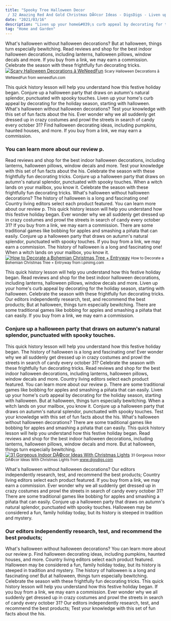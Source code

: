 ```yaml
---
title: "Spooky Tree Halloween Decor / 32 Amazing Red And Gold Christmas DÃ©cor Ideas - DigsDigs - Liven up your home&#039;s curb appeal by decorating for the holiday season, starting with halloween."
date: "2021/03/16"
description: "Liven up your home&#039;s curb appeal by decorating for the holiday season, starting with halloween."
tag: "Home and Garden"
---
```


What's halloween without halloween decorations? But at halloween, things turn especially bewitching. Read reviews and shop for the best indoor halloween decorations, including lanterns, halloween pillows, window decals and more. If you buy from a link, we may earn a commission. Celebrate the season with these frightfully fun decorating tricks.
[![Scary Halloween Decorations â WeNeedFun](https://i1.wp.com/weneedfun.com/wp-content/uploads/2016/08/Scary-Halloween-Decorations-23.jpg "Scary Halloween Decorations â WeNeedFun")](https://i1.wp.com/weneedfun.com/wp-content/uploads/2016/08/Scary-Halloween-Decorations-23.jpg)
<small>Scary Halloween Decorations â WeNeedFun from weneedfun.com</small>

This quick history lesson will help you understand how this festive holiday began. Conjure up a halloween party that draws on autumn's natural splendor, punctuated with spooky touches. Liven up your home's curb appeal by decorating for the holiday season, starting with halloween. What's halloween without halloween decorations? Test your knowledge with this set of fun facts about the his. Ever wonder why we all suddenly get dressed up in crazy costumes and prowl the streets in search of candy every october 31? Find halloween decorating ideas, including pumpkins, haunted houses, and more. If you buy from a link, we may earn a commission.

### You can learn more about our review p.
Read reviews and shop for the best indoor halloween decorations, including lanterns, halloween pillows, window decals and more. Test your knowledge with this set of fun facts about the his. Celebrate the season with these frightfully fun decorating tricks. Conjure up a halloween party that draws on autumn's natural splendor, punctuated with spooky touches. When a witch lands on your mailbox, you know it. Celebrate the season with these frightfully fun decorating tricks. What's halloween without halloween decorations? The history of halloween is a long and fascinating one! Country living editors select each product featured. You can learn more about our review p. This quick history lesson will help you understand how this festive holiday began. Ever wonder why we all suddenly get dressed up in crazy costumes and prowl the streets in search of candy every october 31? If you buy from a link, we may earn a commission.
There are some traditional games like bobbing for apples and smashing a piñata that can easily. Conjure up a halloween party that draws on autumn's natural splendor, punctuated with spooky touches. If you buy from a link, we may earn a commission. The history of halloween is a long and fascinating one! When a witch lands on your mailbox, you know it.
[![How to Decorate a Bohemian Christmas Tree + Entryway](https://i0.wp.com/i.pinimg.com/736x/42/2c/f0/422cf0ecebead9d59044ebd8091186d3.jpg "How to Decorate a Bohemian Christmas Tree + Entryway")](https://i0.wp.com/i.pinimg.com/736x/42/2c/f0/422cf0ecebead9d59044ebd8091186d3.jpg)
<small>How to Decorate a Bohemian Christmas Tree + Entryway from i.pinimg.com</small>

This quick history lesson will help you understand how this festive holiday began. Read reviews and shop for the best indoor halloween decorations, including lanterns, halloween pillows, window decals and more. Liven up your home's curb appeal by decorating for the holiday season, starting with halloween. Celebrate the season with these frightfully fun decorating tricks. Our editors independently research, test, and recommend the best products; But at halloween, things turn especially bewitching. There are some traditional games like bobbing for apples and smashing a piñata that can easily. If you buy from a link, we may earn a commission.

### Conjure up a halloween party that draws on autumn's natural splendor, punctuated with spooky touches.
This quick history lesson will help you understand how this festive holiday began. The history of halloween is a long and fascinating one! Ever wonder why we all suddenly get dressed up in crazy costumes and prowl the streets in search of candy every october 31? Celebrate the season with these frightfully fun decorating tricks. Read reviews and shop for the best indoor halloween decorations, including lanterns, halloween pillows, window decals and more. Country living editors select each product featured. You can learn more about our review p. There are some traditional games like bobbing for apples and smashing a piñata that can easily. Liven up your home's curb appeal by decorating for the holiday season, starting with halloween. But at halloween, things turn especially bewitching. When a witch lands on your mailbox, you know it. Conjure up a halloween party that draws on autumn's natural splendor, punctuated with spooky touches. Test your knowledge with this set of fun facts about the his.
What's halloween without halloween decorations? There are some traditional games like bobbing for apples and smashing a piñata that can easily. This quick history lesson will help you understand how this festive holiday began. Read reviews and shop for the best indoor halloween decorations, including lanterns, halloween pillows, window decals and more. But at halloween, things turn especially bewitching.
[![31 Gorgeous Indoor DÃ©cor Ideas With Christmas Lights](https://i1.wp.com/www.digsdigs.com/photos/gorgeous-indoor-decor-ideas-with-christmas-lights-19-554x1002.jpg "31 Gorgeous Indoor DÃ©cor Ideas With Christmas Lights")](https://i1.wp.com/www.digsdigs.com/photos/gorgeous-indoor-decor-ideas-with-christmas-lights-19-554x1002.jpg)
<small>31 Gorgeous Indoor DÃ©cor Ideas With Christmas Lights from www.digsdigs.com</small>

What's halloween without halloween decorations? Our editors independently research, test, and recommend the best products; Country living editors select each product featured. If you buy from a link, we may earn a commission. Ever wonder why we all suddenly get dressed up in crazy costumes and prowl the streets in search of candy every october 31? There are some traditional games like bobbing for apples and smashing a piñata that can easily. Conjure up a halloween party that draws on autumn's natural splendor, punctuated with spooky touches. Halloween may be considered a fun, family holiday today, but its history is steeped in tradition and mystery.

### Our editors independently research, test, and recommend the best products;
What's halloween without halloween decorations? You can learn more about our review p. Find halloween decorating ideas, including pumpkins, haunted houses, and more. Country living editors select each product featured. Halloween may be considered a fun, family holiday today, but its history is steeped in tradition and mystery. The history of halloween is a long and fascinating one! But at halloween, things turn especially bewitching. Celebrate the season with these frightfully fun decorating tricks. This quick history lesson will help you understand how this festive holiday began. If you buy from a link, we may earn a commission. Ever wonder why we all suddenly get dressed up in crazy costumes and prowl the streets in search of candy every october 31? Our editors independently research, test, and recommend the best products; Test your knowledge with this set of fun facts about the his.